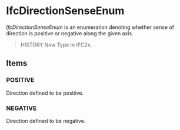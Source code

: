 # IfcDirectionSenseEnum

_IfcDirectionSenseEnum_ is an enumeration denoting whether sense of direction is positive or negative along the given axis.

> HISTORY  New Type in IFC2x.

## Items

### POSITIVE
Direction defined to be positive.

### NEGATIVE
Direction defined to be negative.
